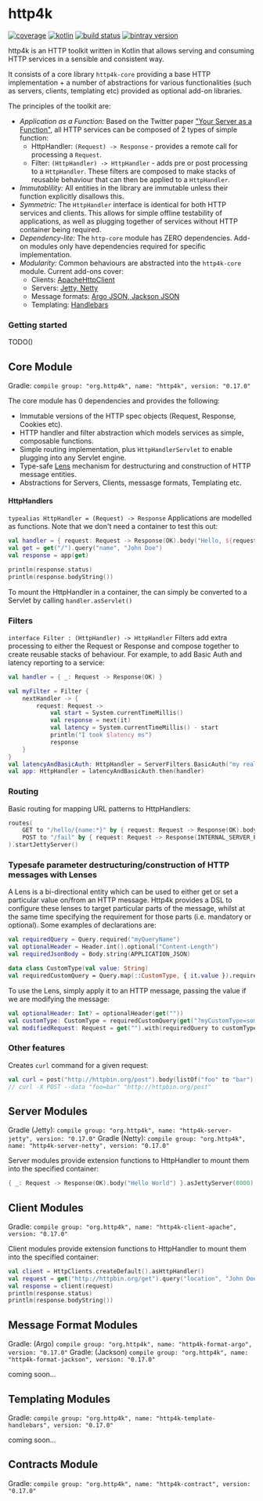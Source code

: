 # http4k

[![coverage](https://coveralls.io/repos/http4k/http4k/badge.svg?branch=master)](https://coveralls.io/github/http4k/http4k?branch=master)
[![kotlin](https://img.shields.io/badge/kotlin-1.1.2-blue.svg)](http://kotlinlang.org)
[![build status](https://travis-ci.org/http4k/http4k.svg?branch=master)](https://travis-ci.org/http4k/http4k)
[![bintray version](https://api.bintray.com/packages/http4k/maven/http4k-core/images/download.svg)](https://bintray.com/http4k/maven/http4k-core/_latestVersion)

http4k is an HTTP toolkit written in Kotlin that allows serving and consuming HTTP services in a sensible and consistent way.

It consists of a core library `http4k-core` providing a base HTTP implementation + a number of abstractions for various functionalities (such as 
servers, clients, templating etc) provided as optional add-on libraries.

The principles of the toolkit are:

* *Application as a Function:* Based on the Twitter paper ["Your Server as a Function"](https://monkey.org/~marius/funsrv.pdf), all HTTP services can be composed of 2 types of simple function:
    * HttpHandler: `(Request) -> Response` - provides a remote call for processing a `Request`. 
    * Filter: `(HttpHandler) -> HttpHandler` - adds pre or post processing to a `HttpHandler`. These filters are composed to make stacks of reusable behaviour that can then 
    be applied to a `HttpHandler`.
* *Immutablility:* All entities in the library are immutable unless their function explicitly disallows this.
* *Symmetric:* The `HttpHandler` interface is identical for both HTTP services and clients. This allows for simple offline testability of applications, as well as plugging together 
of services without HTTP container being required.
* *Dependency-lite:* The `http-core` module has ZERO dependencies. Add-on modules only have dependencies required for specific implementation.
* *Modularity:* Common behaviours are abstracted into the `http4k-core` module. Current add-ons cover:
   * Clients: [ApacheHttpClient](#user-content-module-http4k-client-library)
   * Servers: [Jetty, Netty](#user-content-module-http4k-server-library)
   * Message formats: [Argo JSON, Jackson JSON](#user-content-module-http4k-format-library)
   * Templating: [Handlebars](#user-content-module-http4k-template-library)

### Getting started
TODO()

## Core Module
Gradle: ```compile group: "org.http4k", name: "http4k", version: "0.17.0"```

The core module has 0 dependencies and provides the following:
* Immutable versions of the HTTP spec objects (Request, Response, Cookies etc).
* HTTP handler and filter abstraction which models services as simple, composable functions.
* Simple routing implementation, plus `HttpHandlerServlet` to enable plugging into any Servlet engine. 
* Type-safe [Lens](https://www21.in.tum.de/teaching/fp/SS15/papers/17.pdf) mechanism for destructuring and construction of HTTP message entities.
* Abstractions for Servers, Clients, messasge formats, Templating etc.

#### HttpHandlers 
`typealias HttpHandler = (Request) -> Response`
Applications are modelled as functions. Note that we don't need a container to test this out:
```kotlin
val handler = { request: Request -> Response(OK).body("Hello, ${request.query("name")}!") }
val get = get("/").query("name", "John Doe")
val response = app(get)

println(response.status)
println(response.bodyString())
```

To mount the HttpHandler in a container, the can simply be converted to a Servlet by calling ```handler.asServlet()```

### Filters
 `interface Filter : (HttpHandler) -> HttpHandler`
Filters add extra processing to either the Request or Response and compose together to create reusable stacks of behaviour. For example, 
to add Basic Auth and latency reporting to a service:
```kotlin
val handler = { _: Request -> Response(OK) }

val myFilter = Filter {
    nextHandler -> {
        request: Request -> 
            val start = System.currentTimeMillis()
            val response = next(it)
            val latency = System.currentTimeMillis() - start
            println("I took $latency ms")
            response
    }
}
val latencyAndBasicAuth: HttpHandler = ServerFilters.BasicAuth("my realm", "user", "password").then(myFilter)
val app: HttpHandler = latencyAndBasicAuth.then(handler)
```

### Routing
Basic routing for mapping URL patterns to HttpHandlers:
```kotlin
routes(
    GET to "/hello/{name:*}" by { request: Request -> Response(OK).body("Hello, ${request.path("name")}!") },
    POST to "/fail" by { request: Request -> Response(INTERNAL_SERVER_ERROR) }
).startJettyServer()
```

### Typesafe parameter destructuring/construction of HTTP messages with Lenses

A Lens is a bi-directional entity which can be used to either get or set a particular value on/from an HTTP message. Http4k provides a DSL to configure these lenses 
to target particular parts of the message, whilst at the same time specifying the requirement for those parts (i.e. mandatory or optional). Some examples of declarations are:

```kotlin
val requiredQuery = Query.required("myQueryName")
val optionalHeader = Header.int().optional("Content-Length")
val requiredJsonBody = Body.string(APPLICATION_JSON)

data class CustomType(val value: String)
val requiredCustomQuery = Query.map(::CustomType, { it.value }).required("myCustomType")
```

To use the Lens, simply apply it to an HTTP message, passing the value if we are modifying the message:
```kotlin
val optionalHeader: Int? = optionalHeader(get(""))
val customType: CustomType = requiredCustomQuery(get("?myCustomType=someValue"))
val modifiedRequest: Request = get("").with(requiredQuery to customType.value)
```

### Other features
Creates `curl` command for a given request:

```kotlin
val curl = post("http://httpbin.org/post").body(listOf("foo" to "bar").toBody()).toCurl()
// curl -X POST --data "foo=bar" "http://httpbin.org/post"
```

## Server Modules
Gradle (Jetty): ```compile group: "org.http4k", name: "http4k-server-jetty", version: "0.17.0"```
Gradle (Netty): ```compile group: "org.http4k", name: "http4k-server-netty", version: "0.17.0"```

Server modules provide extension functions to HttpHandler to mount them into the specified container:

```kotlin
{ _: Request -> Response(OK).body("Hello World") }.asJettyServer(8000).start().block()
```

## Client Modules
Gradle: ```compile group: "org.http4k", name: "http4k-client-apache", version: "0.17.0"```

Client modules provide extension functions to HttpHandler to mount them into the specified container:

```kotlin
val client = HttpClients.createDefault().asHttpHandler()
val request = get("http://httpbin.org/get").query("location", "John Doe")
val response = client(request)
println(response.status)
println(response.bodyString())
```

## Message Format Modules
Gradle: (Argo) ```compile group: "org.http4k", name: "http4k-format-argo", version: "0.17.0"```
Gradle: (Jackson) ```compile group: "org.http4k", name: "http4k-format-jackson", version: "0.17.0"```

coming soon...

## Templating Modules
Gradle: ```compile group: "org.http4k", name: "http4k-template-handlebars", version: "0.17.0"```

coming soon...

## Contracts Module
Gradle: ```compile group: "org.http4k", name: "http4k-contract", version: "0.17.0"```

